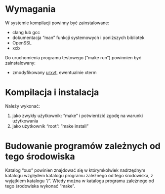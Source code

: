 # Wymagania

W systemie kompilacji powinny być zainstalowane:
* clang lub gcc
* dokumentacja “man” funkcji systemowych i poniższych bibliotek
* OpenSSL
* xcb

Do uruchomienia programu testowego (“make run”) powinnien być zainstalowany:
* zmodyfikowany [urxvt](https://github.com/overcq/rxvt-unicode), ewentualnie xterm

# Kompilacja i instalacja

Należy wykonać:
1. jako zwykły użytkownik: “make” i potwierdzić zgodę na warunki użytkowania
2. jako użytkownik “root”: ”make install”

# Budowanie programów zależnych od tego środowiska

Katalog “oux” powinien znajdować się w którymkolwiek nadrzędnym katalogu względem katalogu programu zależnego od tego środowiska, z wyjątkiem katalogu ”/”.
Wtedy można w katalogu programu zależnego od tego środowiska wykonać “make”.
